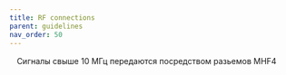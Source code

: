 ```yaml
---
title: RF connections
parent: guidelines
nav_order: 50
---
```


ㅤСигналы свыше 10 МГц передаются посредством разьемов MHF4

